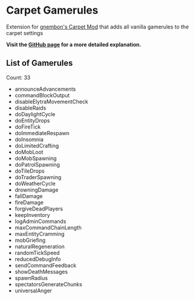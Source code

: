 # Carpet Gamerules

Extension for [gnembon's Carpet Mod](https://github.com/gnembon/fabric-carpet) that adds all vanilla gamerules to the carpet settings

**Visit the [GitHub page](https://github.com/RubixDev/CarpetGamerules) for a more detailed explanation.**

## List of Gamerules
Count: 33
- announceAdvancements
- commandBlockOutput
- disableElytraMovementCheck
- disableRaids
- doDaylightCycle
- doEntityDrops
- doFireTick
- doImmediateRespawn
- doInsomnia
- doLimitedCrafting
- doMobLoot
- doMobSpawning
- doPatrolSpawning
- doTileDrops
- doTraderSpawning
- doWeatherCycle
- drowningDamage
- fallDamage
- fireDamage
- forgiveDeadPlayers
- keepInventory
- logAdminCommands
- maxCommandChainLength
- maxEntityCramming
- mobGriefing
- naturalRegeneration
- randomTickSpeed
- reducedDebugInfo
- sendCommandFeedback
- showDeathMessages
- spawnRadius
- spectatorsGenerateChunks
- universalAnger
